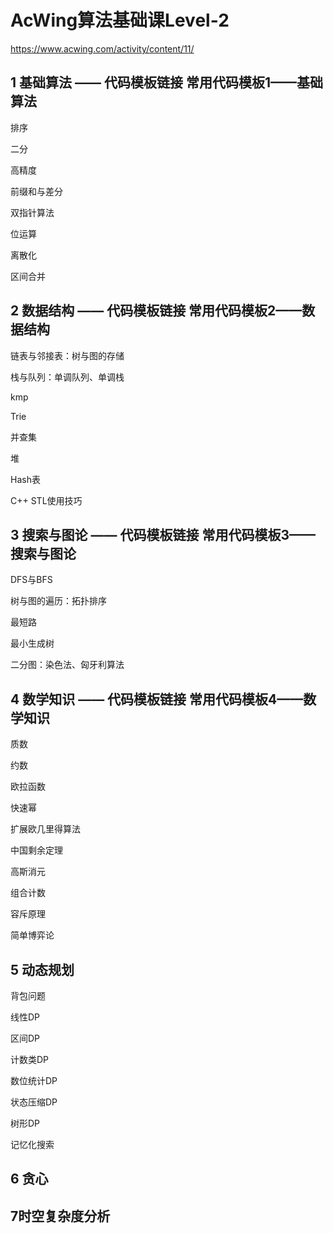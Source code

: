 # AcWing算法基础课Level-2

https://www.acwing.com/activity/content/11/

## 1 基础算法 —— 代码模板链接 常用代码模板1——基础算法

排序

二分

高精度

前缀和与差分

双指针算法

位运算

离散化

区间合并



## 2 数据结构 —— 代码模板链接 常用代码模板2——数据结构

链表与邻接表：树与图的存储

栈与队列：单调队列、单调栈

kmp

Trie

并查集

堆

Hash表

C++ STL使用技巧



## 3 搜索与图论 —— 代码模板链接 常用代码模板3——搜索与图论

DFS与BFS

树与图的遍历：拓扑排序

最短路

最小生成树

二分图：染色法、匈牙利算法



## 4 数学知识 —— 代码模板链接 常用代码模板4——数学知识

质数

约数

欧拉函数

快速幂

扩展欧几里得算法

中国剩余定理

高斯消元

组合计数

容斥原理

简单博弈论



## 5 动态规划

背包问题

线性DP

区间DP

计数类DP

数位统计DP

状态压缩DP

树形DP

记忆化搜索



## 6 贪心



## 7时空复杂度分析


